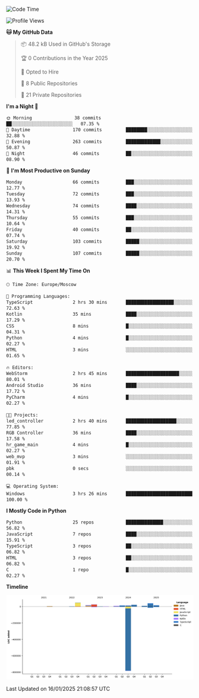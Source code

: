 <!--START_SECTION:waka-->
![Code Time](http://img.shields.io/badge/Code%20Time-585%20hrs%2035%20mins-blue)

![Profile Views](http://img.shields.io/badge/Profile%20Views-4-blue)

**🐱 My GitHub Data** 

> 📦 48.2 kB Used in GitHub's Storage 
 > 
> 🏆 0 Contributions in the Year 2025
 > 
> 💼 Opted to Hire
 > 
> 📜 8 Public Repositories 
 > 
> 🔑 21 Private Repositories 
 > 
**I'm a Night 🦉** 

```text
🌞 Morning                38 commits          ██░░░░░░░░░░░░░░░░░░░░░░░   07.35 % 
🌆 Daytime                170 commits         ████████░░░░░░░░░░░░░░░░░   32.88 % 
🌃 Evening                263 commits         █████████████░░░░░░░░░░░░   50.87 % 
🌙 Night                  46 commits          ██░░░░░░░░░░░░░░░░░░░░░░░   08.90 % 
```
📅 **I'm Most Productive on Sunday** 

```text
Monday                   66 commits          ███░░░░░░░░░░░░░░░░░░░░░░   12.77 % 
Tuesday                  72 commits          ███░░░░░░░░░░░░░░░░░░░░░░   13.93 % 
Wednesday                74 commits          ████░░░░░░░░░░░░░░░░░░░░░   14.31 % 
Thursday                 55 commits          ███░░░░░░░░░░░░░░░░░░░░░░   10.64 % 
Friday                   40 commits          ██░░░░░░░░░░░░░░░░░░░░░░░   07.74 % 
Saturday                 103 commits         █████░░░░░░░░░░░░░░░░░░░░   19.92 % 
Sunday                   107 commits         █████░░░░░░░░░░░░░░░░░░░░   20.70 % 
```


📊 **This Week I Spent My Time On** 

```text
🕑︎ Time Zone: Europe/Moscow

💬 Programming Languages: 
TypeScript               2 hrs 30 mins       ██████████████████░░░░░░░   72.63 % 
Kotlin                   35 mins             ████░░░░░░░░░░░░░░░░░░░░░   17.29 % 
CSS                      8 mins              █░░░░░░░░░░░░░░░░░░░░░░░░   04.31 % 
Python                   4 mins              █░░░░░░░░░░░░░░░░░░░░░░░░   02.27 % 
HTML                     3 mins              ░░░░░░░░░░░░░░░░░░░░░░░░░   01.65 % 

🔥 Editors: 
WebStorm                 2 hrs 45 mins       ████████████████████░░░░░   80.01 % 
Android Studio           36 mins             ████░░░░░░░░░░░░░░░░░░░░░   17.72 % 
PyCharm                  4 mins              █░░░░░░░░░░░░░░░░░░░░░░░░   02.27 % 

🐱‍💻 Projects: 
led_controller           2 hrs 40 mins       ███████████████████░░░░░░   77.85 % 
RGB Controller           36 mins             ████░░░░░░░░░░░░░░░░░░░░░   17.58 % 
hr_game_main             4 mins              █░░░░░░░░░░░░░░░░░░░░░░░░   02.27 % 
web_mvp                  3 mins              ░░░░░░░░░░░░░░░░░░░░░░░░░   01.91 % 
pbk                      0 secs              ░░░░░░░░░░░░░░░░░░░░░░░░░   00.14 % 

💻 Operating System: 
Windows                  3 hrs 26 mins       █████████████████████████   100.00 % 
```

**I Mostly Code in Python** 

```text
Python                   25 repos            ██████████████░░░░░░░░░░░   56.82 % 
JavaScript               7 repos             ████░░░░░░░░░░░░░░░░░░░░░   15.91 % 
TypeScript               3 repos             ██░░░░░░░░░░░░░░░░░░░░░░░   06.82 % 
HTML                     3 repos             ██░░░░░░░░░░░░░░░░░░░░░░░   06.82 % 
C                        1 repo              █░░░░░░░░░░░░░░░░░░░░░░░░   02.27 % 
```



**Timeline**

![Lines of Code chart](https://raw.githubusercontent.com/adlemx/adlemx/main/assets/bar_graph.png)


 Last Updated on 16/01/2025 21:08:57 UTC
<!--END_SECTION:waka-->
